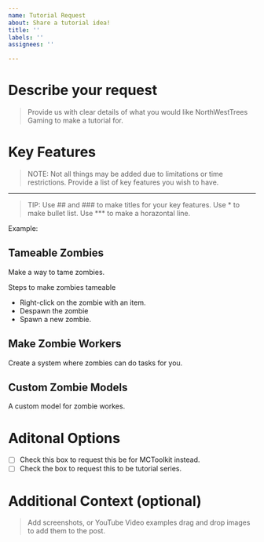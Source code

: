 ```yaml
---
name: Tutorial Request
about: Share a tutorial idea!
title: ''
labels: ''
assignees: ''

---
```


# Describe your request
> Provide us with clear details of what you would like NorthWestTrees Gaming to make a tutorial for.

# Key Features
> NOTE: Not all things may be added due to limitations or time restrictions.
Provide a list of key features you wish to have.
***
> TIP: 
> Use ## and ### to make titles for your key features.
> Use * to make bullet list.
> Use *** to make a horazontal line.

Example: 

## Tameable Zombies
Make a way to tame zombies.

Steps to make zombies tameable
* Right-click on the zombie with an item.
* Despawn the zombie
* Spawn a new zombie.

## Make Zombie Workers
Create a system where zombies can do tasks for you.

## Custom Zombie Models
A custom model for zombie workes.

# Aditonal Options
* [ ] Check this box to request this be for MCToolkit instead.
* [ ] Check the box to request this to be tutorial series.

# Additional Context (optional)
> Add screenshots, or YouTube Video examples drag and drop images to add them to the post.
